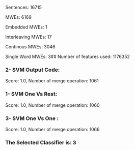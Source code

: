 Sentences: 16715

MWEs: 6169

Embedded MWEs: 1

Interleaving MWEs: 17

Continous MWEs: 3046

Single Word MWEs: 3## Number of features used: 1176352

### 2- SVM Output Code: 
Score: 1.0, Number of merge operation: 1061
### 1- SVM One Vs Rest: 
Score: 1.0, Number of merge operation: 1060
### 3- SVM One Vs One : 
Score: 1.0, Number of merge operation: 1066
### The Selected Classifier is: 3

